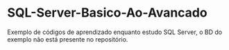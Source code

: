 # SQL-Server-Basico-Ao-Avancado

Exemplo de códigos de aprendizado enquanto estudo SQL Server, o BD do exemplo não está presente no repositório.
